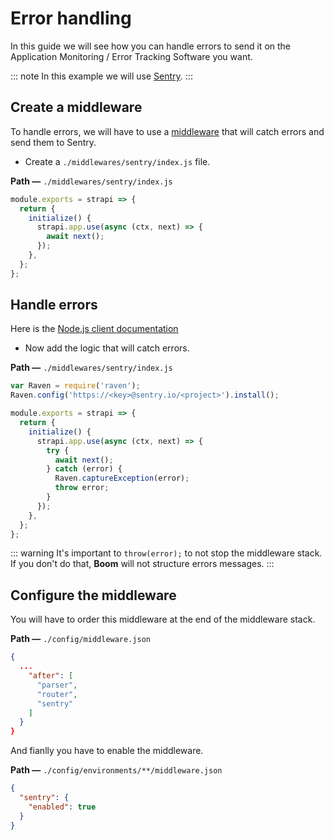 # Error handling

In this guide we will see how you can handle errors to send it on the Application Monitoring / Error Tracking Software you want.

::: note
In this example we will use [Sentry](https://sentry.io).
:::

## Create a middleware

To handle errors, we will have to use a [middleware](../concepts/middlewares.md) that will catch errors and send them to Sentry.

- Create a `./middlewares/sentry/index.js` file.

**Path —** `./middlewares/sentry/index.js`

```js
module.exports = strapi => {
  return {
    initialize() {
      strapi.app.use(async (ctx, next) => {
        await next();
      });
    },
  };
};
```

## Handle errors

Here is the [Node.js client documentation](https://docs.sentry.io/clients/node/)

- Now add the logic that will catch errors.

**Path —** `./middlewares/sentry/index.js`

```js
var Raven = require('raven');
Raven.config('https://<key>@sentry.io/<project>').install();

module.exports = strapi => {
  return {
    initialize() {
      strapi.app.use(async (ctx, next) => {
        try {
          await next();
        } catch (error) {
          Raven.captureException(error);
          throw error;
        }
      });
    },
  };
};
```

::: warning
It's important to `throw(error);` to not stop the middleware stack. If you don't do that, **Boom** will not structure errors messages.
:::

## Configure the middleware

You will have to order this middleware at the end of the middleware stack.

**Path —** `./config/middleware.json`

```json
{
  ...
    "after": [
      "parser",
      "router",
      "sentry"
    ]
  }
}
```

And fianlly you have to enable the middleware.

**Path —** `./config/environments/**/middleware.json`

```json
{
  "sentry": {
    "enabled": true
  }
}
```
